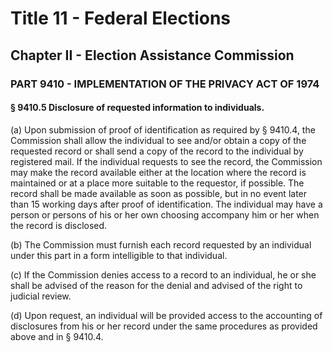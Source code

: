
# Title 11 - Federal Elections
## Chapter II - Election Assistance Commission
### PART 9410 - IMPLEMENTATION OF THE PRIVACY ACT OF 1974
#### § 9410.5 Disclosure of requested information to individuals.

(a) Upon submission of proof of identification as required by § 9410.4, the Commission shall allow the individual to see and/or obtain a copy of the requested record or shall send a copy of the record to the individual by registered mail. If the individual requests to see the record, the Commission may make the record available either at the location where the record is maintained or at a place more suitable to the requestor, if possible. The record shall be made available as soon as possible, but in no event later than 15 working days after proof of identification. The individual may have a person or persons of his or her own choosing accompany him or her when the record is disclosed.

(b) The Commission must furnish each record requested by an individual under this part in a form intelligible to that individual.

(c) If the Commission denies access to a record to an individual, he or she shall be advised of the reason for the denial and advised of the right to judicial review.

(d) Upon request, an individual will be provided access to the accounting of disclosures from his or her record under the same procedures as provided above and in § 9410.4.
